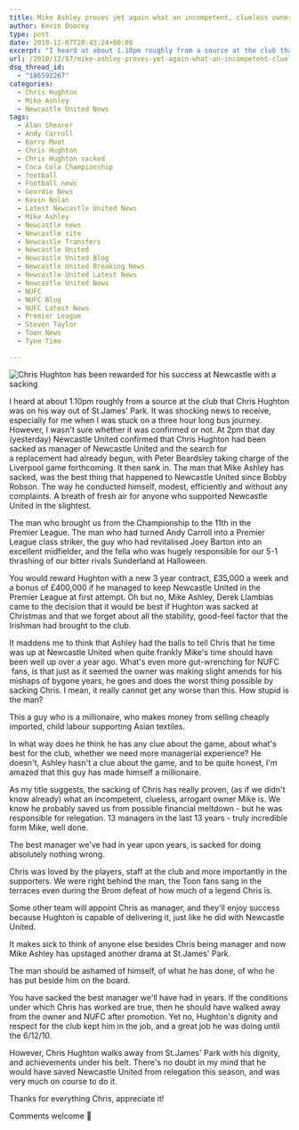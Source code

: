 ```yaml
---
title: Mike Ashley proves yet again what an incompetent, clueless owner he really is
author: Kevin Doocey
type: post
date: 2010-12-07T20:43:24+00:00
excerpt: "I heard at about 1.10pm roughly from a source at the club that Chris Hughton was on his way out of St.James' Park.."
url: /2010/12/07/mike-ashley-proves-yet-again-what-an-incompetent-clueless-owner-he-really-is/
dsq_thread_id:
  - "186592267"
categories:
  - Chris Hughton
  - Mike Ashley
  - Newcastle United News
tags:
  - Alan Shearer
  - Andy Carroll
  - Barry Moat
  - Chris Hughton
  - Chris Hughton sacked
  - Coca Cola Championship
  - football
  - Football news
  - Geordie News
  - Kevin Nolan
  - Latest Newcastle United News
  - Mike Ashley
  - Newcastle news
  - Newcastle site
  - Newcastle Transfers
  - Newcastle United
  - Newcastle United Blog
  - Newcastle United Breaking News
  - Newcastle United Latest News
  - Newcastle United News
  - NUFC
  - NUFC Blog
  - NUFC Latest News
  - Premier League
  - Steven Taylor
  - Toon News
  - Tyne Time

---
```

![Chris Hughton has been rewarded for his success at Newcastle with a sacking](http://static.guim.co.uk/sys-images/Football/Clubs/Club_Home/2010/8/13/1281698020813/Chris-Hughton-006.jpg "Chris Hughton")

I heard at about 1.10pm roughly from a source at the club that Chris Hughton was on his way out of St.James' Park. It was shocking news to receive, especially for me when I was stuck on a three hour long bus journey. However, I wasn't sure whether it was confirmed or not. At 2pm that day (yesterday) Newcastle United confirmed that Chris Hughton had been sacked as  manager of Newcastle United and the search for a replacement had already begun, with Peter Beardsley taking charge of the Liverpool game forthcoming. It then sank in. The man that Mike Ashley has sacked, was the best thing that happened to Newcastle United since Bobby Robson. The way he conducted himself, modest, efficiently and without any complaints. A breath of fresh air for anyone who supported Newcastle United in the slightest.

The man who brought us from the Championship to the 11th in the Premier League. The man who had turned Andy Carroll into a Premier League class striker, the guy who had revitalised Joey Barton into an excellent midfielder, and the fella who was hugely responsible for our 5-1 thrashing of our bitter rivals Sunderland at Halloween.

You would reward Hughton with a new 3 year contract, £35,000 a week and a bonus of £400,000 if he managed to keep Newcastle United in the Premier League at first attempt. Oh but no, Mike Ashley, Derek Llambias came to the decision that it would be best if Hughton was sacked at Christmas and that we forget about all the stability, good-feel factor that the Irishman had brought to the club.

It maddens me to think that Ashley had the balls to tell Chris that he time was up at Newcastle United when quite frankly Mike's time should have been well up over a year ago. What's even more gut-wrenching for NUFC  fans, is that just as it seemed the owner was making slight amends for his mishaps of bygone years, he goes and does the worst thing possible by sacking Chris. I mean, it really cannot get any worse than this. How stupid is the man?

This a guy who is a millionaire, who makes money from selling cheaply imported, child labour supporting Asian textiles.

In what way does he think he has any clue about the game, about what's best for the club, whether we need more managerial experience? He doesn't, Ashley hasn't a clue about the game, and to be quite honest, I'm amazed that this guy has made himself a millionaire.

As my title suggests, the sacking of Chris has really proven, (as if we didn't know already) what an incompetent, clueless, arrogant owner Mike is. We know he probably saved us from possible financial meltdown - but he was responsible for relegation. 13 managers in the last 13 years - truly incredible form Mike, well done.

The best manager we've had in year upon years, is sacked for doing absolutely nothing wrong.

Chris was loved by the players, staff at the club and more importantly in the supporters. We were right behind the man, the Toon fans sang in the terraces even during the Brom defeat of how much of a legend Chris is.

Some other team will appoint Chris as manager, and they'll enjoy success because Hughton is capable of delivering it, just like he did with Newcastle United.

It makes sick to think of anyone else besides Chris being manager and now Mike Ashley has upstaged another drama at St.James' Park.

The man should be ashamed of himself, of what he has done, of who he has put beside him on the board.

You have sacked the best manager we'll have had in years. If the conditions under which Chris has worked are true, then he should have walked away from the owner and NUFC after promotion. Yet no, Hughton's dignity and respect for the club kept him in the job, and a great job he was doing until the 6/12/10.

However, Chris Hughton walks away from St.James' Park with his dignity, and achievements under his belt. There's no doubt in my mind that he would have saved Newcastle United from relegation this season, and was very much on course to do it.

Thanks for everything Chris, appreciate it!

Comments welcome 🙂

